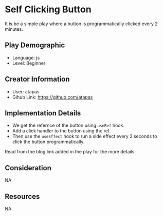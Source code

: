 # Self Clicking Button

It is be a simple play where a button is programmatically clicked every 2 minutes.

## Play Demographic

- Language: js
- Level: Beginner

## Creator Information

- User: atapas
- Gihub Link: https://github.com/atapas

## Implementation Details

- We get the refernce of the button using `useRef` hook.
- Add a click handler to the button using the ref.
- Then use the `useEffect` hook to run a side effect every 2 seconds to click the
  button programmatically.

Read from the blog link added in the play for the more details.

## Consideration

NA

## Resources

NA
